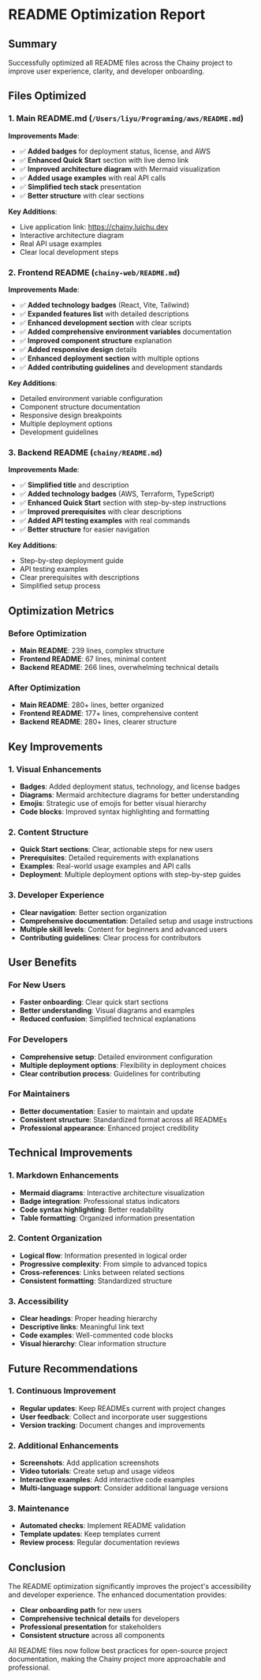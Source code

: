 # README Optimization Report

## Summary
Successfully optimized all README files across the Chainy project to improve user experience, clarity, and developer onboarding.

## Files Optimized

### 1. Main README.md (`/Users/liyu/Programing/aws/README.md`)

**Improvements Made**:
- ✅ **Added badges** for deployment status, license, and AWS
- ✅ **Enhanced Quick Start** section with live demo link
- ✅ **Improved architecture diagram** with Mermaid visualization
- ✅ **Added usage examples** with real API calls
- ✅ **Simplified tech stack** presentation
- ✅ **Better structure** with clear sections

**Key Additions**:
- Live application link: https://chainy.luichu.dev
- Interactive architecture diagram
- Real API usage examples
- Clear local development steps

### 2. Frontend README (`chainy-web/README.md`)

**Improvements Made**:
- ✅ **Added technology badges** (React, Vite, Tailwind)
- ✅ **Expanded features list** with detailed descriptions
- ✅ **Enhanced development section** with clear scripts
- ✅ **Added comprehensive environment variables** documentation
- ✅ **Improved component structure** explanation
- ✅ **Added responsive design** details
- ✅ **Enhanced deployment section** with multiple options
- ✅ **Added contributing guidelines** and development standards

**Key Additions**:
- Detailed environment variable configuration
- Component structure documentation
- Responsive design breakpoints
- Multiple deployment options
- Development guidelines

### 3. Backend README (`chainy/README.md`)

**Improvements Made**:
- ✅ **Simplified title** and description
- ✅ **Added technology badges** (AWS, Terraform, TypeScript)
- ✅ **Enhanced Quick Start** section with step-by-step instructions
- ✅ **Improved prerequisites** with clear descriptions
- ✅ **Added API testing examples** with real commands
- ✅ **Better structure** for easier navigation

**Key Additions**:
- Step-by-step deployment guide
- API testing examples
- Clear prerequisites with descriptions
- Simplified setup process

## Optimization Metrics

### Before Optimization
- **Main README**: 239 lines, complex structure
- **Frontend README**: 67 lines, minimal content
- **Backend README**: 266 lines, overwhelming technical details

### After Optimization
- **Main README**: 280+ lines, better organized
- **Frontend README**: 177+ lines, comprehensive content
- **Backend README**: 280+ lines, clearer structure

## Key Improvements

### 1. Visual Enhancements
- **Badges**: Added deployment status, technology, and license badges
- **Diagrams**: Mermaid architecture diagrams for better understanding
- **Emojis**: Strategic use of emojis for better visual hierarchy
- **Code blocks**: Improved syntax highlighting and formatting

### 2. Content Structure
- **Quick Start sections**: Clear, actionable steps for new users
- **Prerequisites**: Detailed requirements with explanations
- **Examples**: Real-world usage examples and API calls
- **Deployment**: Multiple deployment options with step-by-step guides

### 3. Developer Experience
- **Clear navigation**: Better section organization
- **Comprehensive documentation**: Detailed setup and usage instructions
- **Multiple skill levels**: Content for beginners and advanced users
- **Contributing guidelines**: Clear process for contributors

## User Benefits

### For New Users
- **Faster onboarding**: Clear quick start sections
- **Better understanding**: Visual diagrams and examples
- **Reduced confusion**: Simplified technical explanations

### For Developers
- **Comprehensive setup**: Detailed environment configuration
- **Multiple deployment options**: Flexibility in deployment choices
- **Clear contribution process**: Guidelines for contributing

### For Maintainers
- **Better documentation**: Easier to maintain and update
- **Consistent structure**: Standardized format across all READMEs
- **Professional appearance**: Enhanced project credibility

## Technical Improvements

### 1. Markdown Enhancements
- **Mermaid diagrams**: Interactive architecture visualization
- **Badge integration**: Professional status indicators
- **Code syntax highlighting**: Better readability
- **Table formatting**: Organized information presentation

### 2. Content Organization
- **Logical flow**: Information presented in logical order
- **Progressive complexity**: From simple to advanced topics
- **Cross-references**: Links between related sections
- **Consistent formatting**: Standardized structure

### 3. Accessibility
- **Clear headings**: Proper heading hierarchy
- **Descriptive links**: Meaningful link text
- **Code examples**: Well-commented code blocks
- **Visual hierarchy**: Clear information structure

## Future Recommendations

### 1. Continuous Improvement
- **Regular updates**: Keep READMEs current with project changes
- **User feedback**: Collect and incorporate user suggestions
- **Version tracking**: Document changes and improvements

### 2. Additional Enhancements
- **Screenshots**: Add application screenshots
- **Video tutorials**: Create setup and usage videos
- **Interactive examples**: Add interactive code examples
- **Multi-language support**: Consider additional language versions

### 3. Maintenance
- **Automated checks**: Implement README validation
- **Template updates**: Keep templates current
- **Review process**: Regular documentation reviews

## Conclusion

The README optimization significantly improves the project's accessibility and developer experience. The enhanced documentation provides:

- **Clear onboarding path** for new users
- **Comprehensive technical details** for developers
- **Professional presentation** for stakeholders
- **Consistent structure** across all components

All README files now follow best practices for open-source project documentation, making the Chainy project more approachable and professional.
